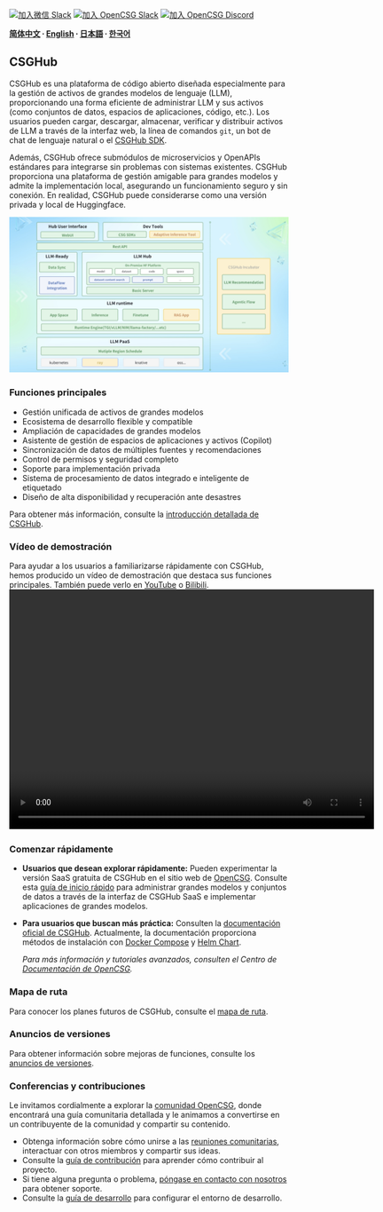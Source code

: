 
[![加入微信 Slack](https://img.shields.io/badge/wechat-join_chat-white.svg?logo=wechat&style=social)](./docs/images/wechat-assistant-new.png)
[![加入 OpenCSG Slack](https://img.shields.io/badge/slack-join_chat-white.svg?logo=slack&style=social)](https://join.slack.com/t/opencsghq/shared_invite/zt-2fmtem7hs-s_RmMeoOIoF1qzslql2q~A)
[![加入 OpenCSG Discord](https://img.shields.io/badge/discord-join_chat-white.svg?logo=discord&style=social)](https://discord.gg/bXnu4C9BkR)

**[简体中文](README_zh.md) ∙ [English](README.md) ∙ [日本語](README_jp.md) ∙ [한국어](README_kr.md)**

## CSGHub

CSGHub es una plataforma de código abierto diseñada especialmente para la gestión de activos de grandes modelos de lenguaje (LLM), proporcionando una forma eficiente de administrar LLM y sus activos (como conjuntos de datos, espacios de aplicaciones, código, etc.). Los usuarios pueden cargar, descargar, almacenar, verificar y distribuir activos de LLM a través de la interfaz web, la línea de comandos `git`, un bot de chat de lenguaje natural o el [CSGHub SDK](https://github.com/OpenCSGs/csghub-sdk).

Además, CSGHub ofrece submódulos de microservicios y OpenAPIs estándares para integrarse sin problemas con sistemas existentes. CSGHub proporciona una plataforma de gestión amigable para grandes modelos y admite la implementación local, asegurando un funcionamiento seguro y sin conexión. En realidad, CSGHub puede considerarse como una versión privada y local de Huggingface.

![CSGHub](./docs/images/csghub_framework.png)

### Funciones principales

- Gestión unificada de activos de grandes modelos
- Ecosistema de desarrollo flexible y compatible
- Ampliación de capacidades de grandes modelos
- Asistente de gestión de espacios de aplicaciones y activos (Copilot)
- Sincronización de datos de múltiples fuentes y recomendaciones
- Control de permisos y seguridad completo
- Soporte para implementación privada
- Sistema de procesamiento de datos integrado e inteligente de etiquetado
- Diseño de alta disponibilidad y recuperación ante desastres

Para obtener más información, consulte la [introducción detallada de CSGHub](./docs/detailed_intro_zh.md).

### Vídeo de demostración

Para ayudar a los usuarios a familiarizarse rápidamente con CSGHub, hemos producido un vídeo de demostración que destaca sus funciones principales. También puede verlo en [YouTube](https://www.youtube.com/watch?v=6LwGQ07qBxU) o [Bilibili](https://www.bilibili.com/video/BV1ynmxY3EXz/).
<video width="658" height="432" src="https://github.com/user-attachments/assets/04f9fa17-9294-44c1-8c4a-4d7b9a5c66fa"></video>

### Comenzar rápidamente

- **Usuarios que desean explorar rápidamente:** Pueden experimentar la versión SaaS gratuita de CSGHub en el sitio web de [OpenCSG](https://opencsg.com). Consulte esta [guía de inicio rápido](./docs/csghub_saas_zh.md) para administrar grandes modelos y conjuntos de datos a través de la interfaz de CSGHub SaaS e implementar aplicaciones de grandes modelos.

- **Para usuarios que buscan más práctica:** Consulten la [documentación oficial de CSGHub](https://opencsg.com/docs/csghub/101/introduction). Actualmente, la documentación proporciona métodos de instalación con [Docker Compose](https://opencsg.com/docs/csghub/101/install/install_csghub_by_docker)  y [Helm Chart](https://opencsg.com/docs/csghub/101/install/install_csghub_by_helm).

    _Para más información y tutoriales avanzados, consulten el Centro de [Documentación de OpenCSG](https://opencsg.com/docs/intro)._

### Mapa de ruta

Para conocer los planes futuros de CSGHub, consulte el [mapa de ruta](./docs/roadmap.md).

### Anuncios de versiones

Para obtener información sobre mejoras de funciones, consulte los [anuncios de versiones](./docs/release_notes_zh.md).

### Conferencias y contribuciones

Le invitamos cordialmente a explorar la [comunidad OpenCSG](https://github.com/OpenCSGs/community), donde encontrará una guía comunitaria detallada y le animamos a convertirse en un contribuyente de la comunidad y compartir su contenido.

- Obtenga información sobre cómo unirse a las [reuniones comunitarias](https://github.com/OpenCSGs/community?tab=readme-ov-file#community-meeting), interactuar con otros miembros y compartir sus ideas.
- Consulte la [guía de contribución](https://github.com/OpenCSGs/community/blob/main/guidelines/CONTRIBUTING_zh.md) para aprender cómo contribuir al proyecto.
- Si tiene alguna pregunta o problema, [póngase en contacto con nosotros](https://github.com/OpenCSGs/community?tab=readme-ov-file#questions-and-issues) para obtener soporte.
- Consulte la [guía de desarrollo](./docs/setup.md) para configurar el entorno de desarrollo.